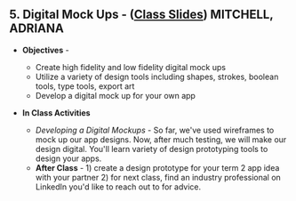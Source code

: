 ## 5. Digital Mock Ups - ([Class Slides](https://docs.google.com/presentation/d/1MC9D6sFMJLH0By0de65wevx4Zc7LnN12U3Fgf0sQV3M/edit#slide=id.p)) MITCHELL, ADRIANA
  - **Objectives** - 
    - Create high fidelity and low fidelity digital mock ups
    - Utilize a variety of design tools including shapes, strokes, boolean tools, type tools, export art
    - Develop a digital mock up for your own app

  - **In Class Activities** 
    - *Developing a Digital Mockups* - So far, we've used wireframes to mock up our app designs. Now, after much testing, we will make our design digital. You'll learn variety of design prototyping tools to design your apps.
    - **After Class** - 1) create a design prototype for your term 2 app idea with your partner 2) for next class, find an industry professional on LinkedIn you'd like to reach out to for advice.